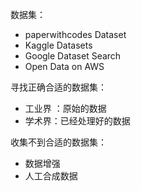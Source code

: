 数据集：

- paperwithcodes Dataset
- Kaggle Datasets
- Google Dataset Search
- Open Data on AWS

寻找正确合适的数据集：

- 工业界 ：原始的数据
- 学术界：已经处理好的数据

收集不到合适的数据集：

- 数据增强
- 人工合成数据


